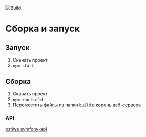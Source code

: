 ![Build](https://github.com/ostiwe/react-blog/workflows/Build/badge.svg?branch=master&event=push)

# Сборка и запуск

## Запуск
1. Скачать проект
2. `npm start`

## Сборка
1. Скачать проект
2. `npm run build`
3. Переместить файлы из папки `build` в корень веб-сервера

### API
[ostiwe symfony-api ](https://github.com/ostiwe/symfony-api)